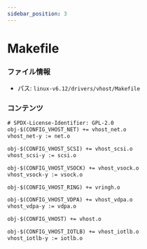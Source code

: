 ```yaml
---
sidebar_position: 3
---
```

# Makefile

### ファイル情報

- パス: `linux-v6.12/drivers/vhost/Makefile`

### コンテンツ

```txt
# SPDX-License-Identifier: GPL-2.0
obj-$(CONFIG_VHOST_NET) += vhost_net.o
vhost_net-y := net.o

obj-$(CONFIG_VHOST_SCSI) += vhost_scsi.o
vhost_scsi-y := scsi.o

obj-$(CONFIG_VHOST_VSOCK) += vhost_vsock.o
vhost_vsock-y := vsock.o

obj-$(CONFIG_VHOST_RING) += vringh.o

obj-$(CONFIG_VHOST_VDPA) += vhost_vdpa.o
vhost_vdpa-y := vdpa.o

obj-$(CONFIG_VHOST)	+= vhost.o

obj-$(CONFIG_VHOST_IOTLB) += vhost_iotlb.o
vhost_iotlb-y := iotlb.o

```
